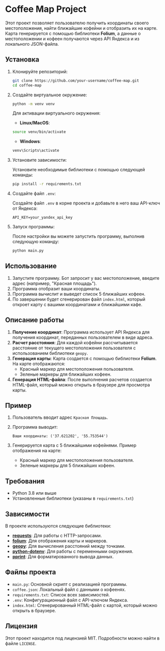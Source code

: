 # Coffee Map Project

Этот проект позволяет пользователю получить координаты своего местоположения, найти ближайшие кофейни и отобразить их на карте. Карта генерируется с помощью библиотеки **Folium**, а данные о местоположении и кофеен получаются через API Яндекса и из локального JSON-файла.

## Установка

1. Клонируйте репозиторий:

    ```bash
    git clone https://github.com/your-username/coffee-map.git
    cd coffee-map
    ```

2. Создайте виртуальное окружение:

    ```bash
    python -m venv venv
    ```

    Для активации виртуального окружения:

    - **Linux/MacOS**:
    
    ```bash
    source venv/bin/activate
    ```

    - **Windows**:
    
    ```bash
    venv\Scripts\activate
    ```

3. Установите зависимости:

    Установите необходимые библиотеки с помощью следующей команды:

    ```bash
    pip install -r requirements.txt
    ```

4. Создайте файл `.env`:

    Создайте файл `.env` в корне проекта и добавьте в него ваш API-ключ от Яндекса:

    ```env
    API_KEY=your_yandex_api_key
    ```

5. Запуск программы:

    После настройки вы можете запустить программу, выполнив следующую команду:

    ```bash
    python main.py
    ```

## Использование

1. Запустите программу. Бот запросит у вас местоположение, введите адрес (например, "Красная площадь").
2. Программа отобразит ваши координаты.
3. Программа вычислит и выведет список 5 ближайших кофеен.
4. По завершении будет сгенерирован файл `index.html`, который откроет карту с вашими координатами и ближайшими кафе.

## Описание работы

1. **Получение координат**: Программа использует API Яндекса для получения координат, переданных пользователем в виде адреса.
2. **Расчет расстояния**: Для каждой кофейни рассчитывается расстояние от текущего местоположения пользователя с использованием библиотеки `geopy`.
3. **Генерация карты**: Карта создается с помощью библиотеки **Folium**. На карте отображаются:
   - Красный маркер для местоположения пользователя.
   - Зеленые маркеры для ближайших кофеен.
4. **Генерация HTML-файла**: После выполнения расчетов создается HTML-файл, который можно открыть в браузере для просмотра карты.

## Пример

1. Пользователь вводит адрес `Красная Площадь`.
2. Программа выводит:

    ```
    Ваши координаты: ('37.621202', '55.753544')
    ```

3. Генерируется карта с 5 ближайшими кофейнями. Пример отображения на карте:
   - Красный маркер для местоположения пользователя.
   - Зеленые маркеры для 5 ближайших кофеен.

## Требования

- Python 3.8 или выше
- Установленные библиотеки (указаны в `requirements.txt`)

## Зависимости

В проекте используются следующие библиотеки:

- **[requests](https://pypi.org/project/requests/)**: Для работы с HTTP-запросами.
- **[folium](https://pypi.org/project/folium/)**: Для отображения карты и маркеров.
- **[geopy](https://pypi.org/project/geopy/)**: Для вычисления расстояний между точками.
- **[python-dotenv](https://pypi.org/project/python-dotenv/)**: Для работы с переменными окружения.
- **[pprint](https://pypi.org/project/pprint/)**: Для форматированного вывода данных.

## Файлы проекта

- `main.py`: Основной скрипт с реализацией программы.
- `coffee.json`: Локальный файл с данными о кофеенях.
- `requirements.txt`: Список всех зависимостей.
- `.env`: Конфигурационный файл с API-ключом Яндекса.
- `index.html`: Сгенерированный HTML-файл с картой, который можно открыть в браузере.

## Лицензия

Этот проект находится под лицензией MIT. Подробности можно найти в файле `LICENSE`.
